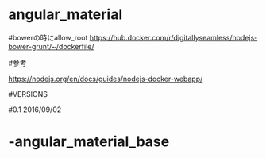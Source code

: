 # angular_material
#bowerの時にallow_root
https://hub.docker.com/r/digitallyseamless/nodejs-bower-grunt/~/dockerfile/

#参考

https://nodejs.org/en/docs/guides/nodejs-docker-webapp/


#VERSIONS

#0.1
2016/09/02
# -angular_material_base
